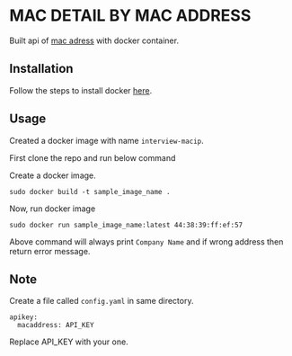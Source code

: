 # MAC DETAIL BY MAC ADDRESS
Built api of [mac adress](https://macaddress.io/) with docker container.

## Installation
Follow the steps to install docker [here](https://docs.docker.com/install/linux/docker-ce/ubuntu/).

## Usage
Created a docker image with name `interview-macip`.

First clone the repo and run below command

Create a docker image.
```
sudo docker build -t sample_image_name .
```

Now, run docker image
```
sudo docker run sample_image_name:latest 44:38:39:ff:ef:57
```

Above command will always print `Company Name` and if wrong address then return error message.

## Note
Create a file called `config.yaml` in same directory.
```
apikey:
  macaddress: API_KEY
```
Replace API_KEY with your one.
